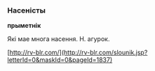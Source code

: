 ### Насеністы
**прыметнік**

Які мае многа насення. Н. агурок.

<a rel="author">[http://rv-blr.com/](http://rv-blr.com/slounik.jsp?letterId=0&maskId=0&pageId=1837)</a>

